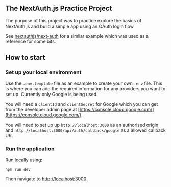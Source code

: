 ## The NextAuth.js Practice Project

The purpose of this project was to practice explore the basics of NextAuth.js and build a simple app using an OAuth login flow.

See [nextauthjs/next-auth](https://github.com/nextauthjs/next-auth/tree/main/apps/examples/nextjs) for a similar example which was used as a reference for some bits. 

## How to start

### Set up your local environment

Use the `.env.template` file as an example to create your own `.env` file. This is where you can add the required information for any providers you want to set up. Currently only Google is being used.

You will need a `clientId` and `clientSecret` for Google which you can get from the developer admin page at [https://console.cloud.google.com/](https://console.cloud.google.com/).

You will need to set up up `http://localhost:3000` as an authorised origin and `http://localhost:3000/api/auth/callback/google` as a allowed callback UR.

### Run the application

Run locally using:

```
npm run dev
```

Then navigate to [http://localhost:3000](http://localhost:3000).